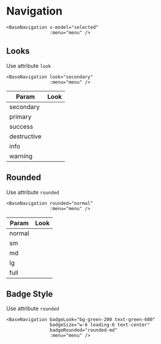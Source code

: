 # Navigation

<div class="mt-4">
    <base-navigation v-model="selected" :menu="menu"></base-navigation>
</div>

```vue
<BaseNavigation v-model="selected"
                :menu="menu" />
```

<div class="h-12"></div>

## Looks

Use attribute `look`

```vue
<BaseNavigation look="secondary"
                :menu="menu" />
```

| Param         | Look                                                                                    |
| ------------- | --------------------------------------------------------------------------------------- |
| secondary     | <base-navigation :value="selected" look="secondary" :menu="menuSm"></base-navigation>   |
| primary       | <base-navigation :value="selected" look="primary" :menu="menuSm"></base-navigation>     |
| success       | <base-navigation :value="selected" look="success" :menu="menuSm"></base-navigation>     |
| destructive   | <base-navigation :value="selected" look="destructive" :menu="menuSm"></base-navigation> |
| info          | <base-navigation :value="selected" look="info" :menu="menuSm"></base-navigation>        |
| warning       | <base-navigation :value="selected" look="warning" :menu="menuSm"></base-navigation>     |

<div class="h-12"></div>

## Rounded

Use attribute `rounded`

```vue
<BaseNavigation rounded="normal"
                :menu="menu" />
```

| Param   | Look                                                                                  |
| ------- | ------------------------------------------------------------------------------------- |
| normal  | <base-navigation :value="selected" rounded="normal" :menu="menuSm"></base-navigation> |
| sm      | <base-navigation :value="selected" rounded="sm" :menu="menuSm"></base-navigation>     |
| md      | <base-navigation :value="selected" rounded="md" :menu="menuSm"></base-navigation>     |
| lg      | <base-navigation :value="selected" rounded="lg" :menu="menuSm"></base-navigation>     |
| full    | <base-navigation :value="selected" rounded="full" :menu="menuSm"></base-navigation>   |

<div class="h-12"></div>

## Badge Style

Use attribute `rounded`

```vue
<BaseNavigation badgeLook="bg-green-200 text-green-600"
                badgeSize="w-6 leading-6 text-center"
                badgeRounded="rounded-md"
                :menu="menu" />
```

<base-navigation badgeLook="bg-green-200 text-green-600" badgeSize="w-6 text-center leading-6" badgeRounded="rounded-md" :menu="menuSm"></base-navigation>

<script>
import { HomeIcon, UsersIcon, FolderIcon, CalendarIcon, DocumentIcon } from '@scarlab/icons-vue/outline';

export default {
  data () {
    return {
      selected: 'dashboard',
      menu: [
        {
          label: 'Dashboard',
          value: 'dashboard',
          icon: HomeIcon
        },
        {
          label: 'Team',
          value: 'team',
          icon: UsersIcon
        },
        {
          label: 'Projects',
          value: 'projects',
          icon: FolderIcon,
          badge: '12'
        },
        {
          label: 'Calendar',
          value: 'calendar',
          group: 'else',
        },
        {
          label: 'Documents',
          value: 'documents',
          group: 'else',
        }
      ],
      menuSm: [
        {
          label: 'Dashboard',
          value: 'dashboard',
          icon: HomeIcon,
          badge: '12'
        }
      ]
    }
  }
}
</script>

